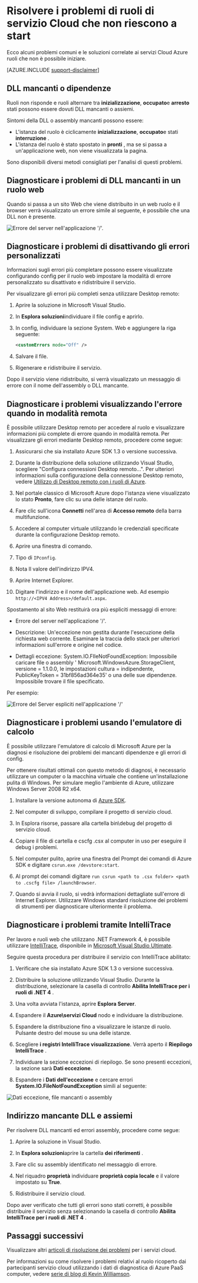 <properties
   pageTitle="Risolvere i problemi di ruoli che non riescono a start | Microsoft Azure"
   description="Di seguito sono riportati alcuni motivi comuni perché un ruolo di servizio Cloud potrebbe non essere avviato. Sono disponibili anche soluzioni a questi problemi."
   services="cloud-services"
   documentationCenter=""
   authors="simonxjx"
   manager="felixwu"
   editor=""
   tags="top-support-issue"/>
<tags
   ms.service="cloud-services"
   ms.devlang="na"
   ms.topic="article"
   ms.tgt_pltfrm="na"
   ms.workload="tbd"
   ms.date="09/02/2016"
   ms.author="v-six" />

# <a name="troubleshoot-cloud-service-roles-that-fail-to-start"></a>Risolvere i problemi di ruoli di servizio Cloud che non riescono a start

Ecco alcuni problemi comuni e le soluzioni correlate ai servizi Cloud Azure ruoli che non è possibile iniziare.

[AZURE.INCLUDE [support-disclaimer](../../includes/support-disclaimer.md)]

## <a name="missing-dlls-or-dependencies"></a>DLL mancanti o dipendenze

Ruoli non risponde e ruoli alternare tra **inizializzazione**, **occupato**e **arresto** stati possono essere dovuti DLL mancanti o assiemi.

Sintomi della DLL o assembly mancanti possono essere:

- L'istanza del ruolo è ciclicamente **inizializzazione**, **occupato**e stati **interruzione** .
- L'istanza del ruolo è stato spostato in **pronti** , ma se si passa a un'applicazione web, non viene visualizzata la pagina.

Sono disponibili diversi metodi consigliati per l'analisi di questi problemi.

## <a name="diagnose-missing-dll-issues-in-a-web-role"></a>Diagnosticare i problemi di DLL mancanti in un ruolo web

Quando si passa a un sito Web che viene distribuito in un web ruolo e il browser verrà visualizzato un errore simile al seguente, è possibile che una DLL non è presente.

![Errore del server nell'applicazione '/'.](./media/cloud-services-troubleshoot-roles-that-fail-start/ic503388.png)

## <a name="diagnose-issues-by-turning-off-custom-errors"></a>Diagnosticare i problemi di disattivando gli errori personalizzati

Informazioni sugli errori più completare possono essere visualizzate configurando config per il ruolo web impostare la modalità di errore personalizzato su disattivato e ridistribuire il servizio.

Per visualizzare gli errori più completi senza utilizzare Desktop remoto:

1. Aprire la soluzione in Microsoft Visual Studio.

2. In **Esplora soluzioni**individuare il file config e aprirlo.

3. In config, individuare la sezione System. Web e aggiungere la riga seguente:

    ```xml
    <customErrors mode="Off" />
    ```

4. Salvare il file.

5. Rigenerare e ridistribuire il servizio.

Dopo il servizio viene ridistribuito, si verrà visualizzato un messaggio di errore con il nome dell'assembly o DLL mancante.

## <a name="diagnose-issues-by-viewing-the-error-remotely"></a>Diagnosticare i problemi visualizzando l'errore quando in modalità remota

È possibile utilizzare Desktop remoto per accedere al ruolo e visualizzare informazioni più complete di errore quando in modalità remota. Per visualizzare gli errori mediante Desktop remoto, procedere come segue:

1. Assicurarsi che sia installato Azure SDK 1.3 o versione successiva.

2. Durante la distribuzione della soluzione utilizzando Visual Studio, scegliere "Configura connessioni Desktop remoto...". Per ulteriori informazioni sulla configurazione della connessione Desktop remoto, vedere [Utilizzo di Desktop remoto con i ruoli di Azure](../vs-azure-tools-remote-desktop-roles.md).

3. Nel portale classico di Microsoft Azure dopo l'istanza viene visualizzato lo stato **Pronto**, fare clic su una delle istanze del ruolo.

4. Fare clic sull'icona **Connetti** nell'area di **Accesso remoto** della barra multifunzione.

5. Accedere al computer virtuale utilizzando le credenziali specificate durante la configurazione Desktop remoto.

6. Aprire una finestra di comando.

7. Tipo di `IPconfig`.

8. Nota Il valore dell'indirizzo IPV4.

9. Aprire Internet Explorer.

10. Digitare l'indirizzo e il nome dell'applicazione web. Ad esempio `http://<IPV4 Address>/default.aspx`.

Spostamento al sito Web restituirà ora più espliciti messaggi di errore:

* Errore del server nell'applicazione '/'.

* Descrizione: Un'eccezione non gestita durante l'esecuzione della richiesta web corrente. Esaminare la traccia dello stack per ulteriori informazioni sull'errore e origine nel codice.

* Dettagli eccezione: System.IO.FIleNotFoundException: Impossibile caricare file o assembly ' Microsoft.WindowsAzure.StorageClient, versione = 1.1.0.0, le impostazioni cultura = indipendente, PublicKeyToken = 31bf856ad364e35' o una delle sue dipendenze. Impossibile trovare il file specificato.

Per esempio:

![Errore del Server espliciti nell'applicazione '/'](./media/cloud-services-troubleshoot-roles-that-fail-start/ic503389.png)

## <a name="diagnose-issues-by-using-the-compute-emulator"></a>Diagnosticare i problemi usando l'emulatore di calcolo

È possibile utilizzare l'emulatore di calcolo di Microsoft Azure per la diagnosi e risoluzione dei problemi dei mancanti dipendenze e gli errori di config.

Per ottenere risultati ottimali con questo metodo di diagnosi, è necessario utilizzare un computer o la macchina virtuale che contiene un'installazione pulita di Windows. Per simulare meglio l'ambiente di Azure, utilizzare Windows Server 2008 R2 x64.

1. Installare la versione autonoma di [Azure SDK](https://azure.microsoft.com/downloads/).

2. Nel computer di sviluppo, compilare il progetto di servizio cloud.

3. In Esplora risorse, passare alla cartella bin\debug del progetto di servizio cloud.

4. Copiare il file di cartella e cscfg .csx al computer in uso per eseguire il debug i problemi.

5. Nel computer pulito, aprire una finestra del Prompt dei comandi di Azure SDK e digitare `csrun.exe /devstore:start`.

6. Al prompt dei comandi digitare `run csrun <path to .csx folder> <path to .cscfg file> /launchBrowser`.

7. Quando si avvia il ruolo, si vedrà informazioni dettagliate sull'errore di Internet Explorer. Utilizzare Windows standard risoluzione dei problemi di strumenti per diagnosticare ulteriormente il problema.

## <a name="diagnose-issues-by-using-intellitrace"></a>Diagnosticare i problemi tramite IntelliTrace

Per lavoro e ruoli web che utilizzano .NET Framework 4, è possibile utilizzare [IntelliTrace](https://msdn.microsoft.com/library/dd264915.aspx), disponibile in [Microsoft Visual Studio Ultimate](https://www.visualstudio.com/products/visual-studio-ultimate-with-MSDN-vs).

Seguire questa procedura per distribuire il servizio con IntelliTrace abilitato:

1. Verificare che sia installato Azure SDK 1.3 o versione successiva.

2. Distribuire la soluzione utilizzando Visual Studio. Durante la distribuzione, selezionare la casella di controllo **Abilita IntelliTrace per i ruoli di .NET 4** .

3. Una volta avviata l'istanza, aprire **Esplora Server**.

4. Espandere il **Azure\\servizi Cloud** nodo e individuare la distribuzione.

5. Espandere la distribuzione fino a visualizzare le istanze di ruolo. Pulsante destro del mouse su una delle istanze.

6. Scegliere **i registri IntelliTrace visualizzazione**. Verrà aperto il **Riepilogo IntelliTrace** .

7. Individuare la sezione eccezioni di riepilogo. Se sono presenti eccezioni, la sezione sarà **Dati eccezione**.

8. Espandere i **Dati dell'eccezione** e cercare errori **System.IO.FileNotFoundException** simili al seguente:

![Dati eccezione, file mancanti o assembly](./media/cloud-services-troubleshoot-roles-that-fail-start/ic503390.png)

## <a name="address-missing-dlls-and-assemblies"></a>Indirizzo mancante DLL e assiemi

Per risolvere DLL mancanti ed errori assembly, procedere come segue:

1. Aprire la soluzione in Visual Studio.

2. In **Esplora soluzioni**aprire la cartella **dei riferimenti** .

3. Fare clic su assembly identificato nel messaggio di errore.

4. Nel riquadro **proprietà** individuare **proprietà copia locale** e il valore impostato su **True**.

5. Ridistribuire il servizio cloud.

Dopo aver verificato che tutti gli errori sono stati corretti, è possibile distribuire il servizio senza selezionando la casella di controllo **Abilita IntelliTrace per i ruoli di .NET 4** .

## <a name="next-steps"></a>Passaggi successivi

Visualizzare altri [articoli di risoluzione dei problemi](https://azure.microsoft.com/documentation/articles/?tag=top-support-issue&product=cloud-services) per i servizi cloud.

Per informazioni su come risolvere i problemi relativi al ruolo ricoperto dai partecipanti servizio cloud utilizzando i dati di diagnostica di Azure PaaS computer, vedere [serie di blog di Kevin Williamson](http://blogs.msdn.com/b/kwill/archive/2013/08/09/windows-azure-paas-compute-diagnostics-data.aspx).
